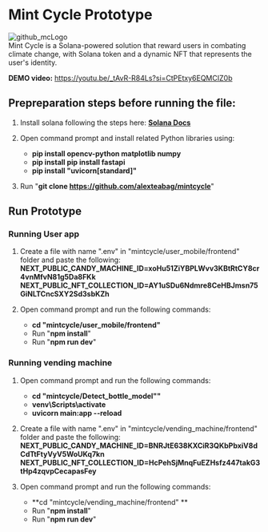 # Mint Cycle Prototype
![github_mcLogo](https://github.com/alexteabag/mintcycle/assets/93482528/92ed8e72-3718-41d7-9b7a-3178b8facfe8)  
Mint Cycle is a Solana-powered solution that reward users in combating climate change, with Solana token and a dynamic NFT that represents the user's identity.   

**DEMO video:** https://youtu.be/_tAvR-R84Ls?si=CtPEtxy6EQMCIZ0b   

## Prepreparation steps before running the file:
1) Install solana following the steps here: **[Solana Docs](https://docs.solana.com/getstarted/local)**

2) Open command prompt and install related Python libraries using:
   - **pip install opencv-python matplotlib numpy**
   - **pip install pip install fastapi**
   - **pip install "uvicorn[standard]"**
  
3) Run "**git clone https://github.com/alexteabag/mintcycle**"  



## Run Prototype
### Running User app
1) Create a file with name ".env" in "mintcycle/user_mobile/frontend" folder and paste the following:
    **NEXT_PUBLIC_CANDY_MACHINE_ID=xoHu51ZiYBPLWvv3KBtRtCY8cr4vnMfvN81g5Da8FKk**
    **NEXT_PUBLIC_NFT_COLLECTION_ID=AY1uSDu6Ndmre8CeHBJmsn75GiNLTCncSXY2Sd3sbKZh**

2) Open command prompt and run the following commands:
   - **cd "mintcycle/user_mobile/frontend"**
   - Run "**npm install**"
   - Run "**npm run dev**"   


  
### Running vending machine
1) Open command prompt and run the following commands:
   - **cd "mintcycle/Detect_bottle_model""**
   - **venv\Scripts\activate**
   - **uvicorn main:app --reload**   

2) Create a file with name ".env" in "mintcycle/vending_machine/frontend" folder and paste the following:
    **NEXT_PUBLIC_CANDY_MACHINE_ID=BNRJtE638KXCiR3QKbPbxiV8dCdTtFtyVyV5WoUKq7kn**
    **NEXT_PUBLIC_NFT_COLLECTION_ID=HcPehSjMnqFuEZHsfz447takG3tHp4zqvpCecapasFey**   

3) Open command prompt and run the following commands:
   - **cd "mintcycle/vending_machine/frontend" **
   - Run "**npm install**"
   - Run "**npm run dev**"
